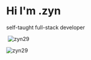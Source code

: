 <h1>Hi I'm .zyn</h1>
<p>self-taught full-stack developer</p>
<p>&nbsp;<img src="https://github-readme-stats.vercel.app/api?username=zyn29&show_icons=true&theme=transparent" alt="zyn29" /></p>
<img src="https://komarev.com/ghpvc/?username=zyn29&label=Profile%20views&color=0e75b6&style=flat" alt="zyn29" /> </p>
